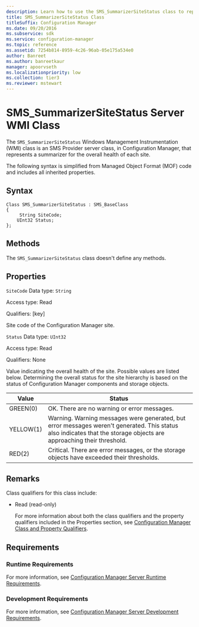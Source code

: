 ```yaml
---
description: Learn how to use the SMS_SummarizerSiteStatus class to represent summarizer for the overall health of each site.
title: SMS_SummarizerSiteStatus Class
titleSuffix: Configuration Manager
ms.date: 09/20/2016
ms.subservice: sdk
ms.service: configuration-manager
ms.topic: reference
ms.assetid: 7254b814-8959-4c26-96ab-05e175a534e0
author: Banreet
ms.author: banreetkaur
manager: apoorvseth
ms.localizationpriority: low
ms.collection: tier3
ms.reviewer: mstewart
---
```

# SMS_SummarizerSiteStatus Server WMI Class
The `SMS_SummarizerSiteStatus` Windows Management Instrumentation (WMI) class is an SMS Provider server class, in Configuration Manager, that represents a summarizer for the overall health of each site.

 The following syntax is simplified from Managed Object Format (MOF) code and includes all inherited properties.

## Syntax

```
Class SMS_SummarizerSiteStatus : SMS_BaseClass
{
     String SiteCode;
    UInt32 Status;
};
```

## Methods
 The `SMS_SummarizerSiteStatus` class doesn't define any methods.

## Properties
 `SiteCode`
 Data type: `String`

 Access type: Read

 Qualifiers: [key]

 Site code of the Configuration Manager site.

 `Status`
 Data type: `UInt32`

 Access type: Read

 Qualifiers: None

 Value indicating the overall health of the site. Possible values are listed below. Determining the overall status for the site hierarchy is based on the status of Configuration Manager components and storage objects.

| Value | Status |
| ----- | ------ |
|GREEN(0)|OK. There are no warning or error messages.|
|YELLOW(1)|Warning. Warning messages were generated, but error messages weren't generated. This status also indicates that the storage objects are approaching their threshold.|
|RED(2)|Critical. There are error messages, or the storage objects have exceeded their thresholds.|

## Remarks
 Class qualifiers for this class include:

- Read (read-only)

  For more information about both the class qualifiers and the property qualifiers included in the Properties section, see [Configuration Manager Class and Property Qualifiers](../../../../../develop/reference/misc/class-and-property-qualifiers.md).

## Requirements

### Runtime Requirements
 For more information, see [Configuration Manager Server Runtime Requirements](../../../../../develop/core/reqs/server-runtime-requirements.md).

### Development Requirements
 For more information, see [Configuration Manager Server Development Requirements](../../../../../develop/core/reqs/server-development-requirements.md).
